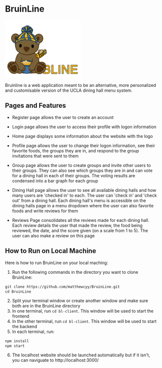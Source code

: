 # BruinLine
<img src="./bl-client/src/images/logo_name.png" width="250">

Bruinline is a web application meant to be an alternative, more personalized and customisable version of the UCLA dining hall menu system.

## Pages and Features

- Register page allows the user to create an account

- Login page allows the user to access their profile with logon information

- Home page displays some information about the website with the logo

- Profile page allows the user to change their logon information, see their favorite foods, the groups they are in, and respond to the group invitations that were sent to them

- Group page allows the user to create groups and invite other users to their groups. They can also see which groups they are in and can vote for a dining hall in each of their groups. The voting results are condensed into a bar graph for each group

- Dining Hall page allows the user to see all available dining halls and how many users are 'checked in' to each. The user can 'check in' and 'check out' from a dining hall. Each dining hall's menu is accessible on the dining halls page in a menu dropdown where the user can also favorite foods and write reviews for them

- Reviews Page consolidates all the reviews made for each dining hall. Each review details the user that made the review, the food being reviewed, the date, and the score given (on a scale from 1 to 5). The user can also make a review on this page


## How to Run on Local Machine

Here is how to run BruinLine on your local maching:

1. Run the following commands in the directory you want to clone BruinLine:
  ```
  git clone https://github.com/matthewcyy/BruinLine.git
  cd BruinLine
  ```
2. Split your terminal window or create another window and make sure both are in the BruinLine directory
3. In one terminal, run `cd bl-client`. This window will be used to start the frontend
4. In the other terminal, run `cd bl-client`. This window will be used to start the backend
5. In each terminal, run:
  ```
  npm install
  npm start
  ```
6. The localhost website should be launched automatically but if it isn't, you can naviguate to http://localhost:3000/
